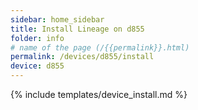 ```yaml
---
sidebar: home_sidebar
title: Install Lineage on d855
folder: info
# name of the page (/{{permalink}}.html)
permalink: /devices/d855/install
device: d855
---
```

{% include templates/device_install.md %}
